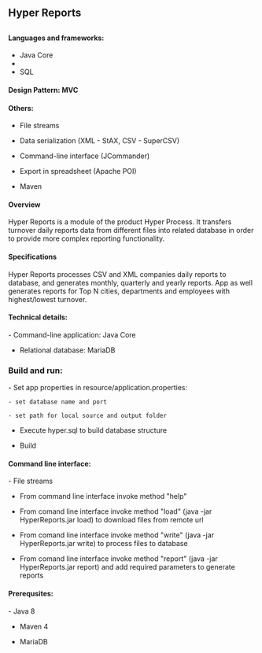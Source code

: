 <h2>Hyper Reports<h2>
<h4> Languages and frameworks:</h4>

 - Java Core  
 - 
 - SQL  
 
<h4> Design Pattern: MVC</h4>

<h4> Others: </h4>

- File streams
 
- Data serialization (XML - StAX, CSV - SuperCSV)  
    
- Command-line interface (JCommander)  

- Export in spreadsheet (Apache POI)  
    
- Maven  

<h4> Overview</h4>
Hyper Reports is a module of the product Hyper Process. It transfers turnover daily reports data from different files into related database in order to provide more complex reporting functionality.  

<h4> Specifications</h4>
Hyper Reports processes CSV and XML companies daily reports to database, and generates monthly, quarterly and yearly reports. App as well generates reports for Top N cities, departments and employees with highest/lowest turnover.  

<h4> Technical details:</h4>
- Command-line application: Java Core  

- Relational database: MariaDB  

<h3> Build and run: </h3>
- Set app properties in resource/application.properties:  
 
    - set database name and port  
    
    - set path for local source and output folder  

- Execute hyper.sql to build database structure  

- Build  

<h4> Command line interface:</h4>  
- File streams

- From command line interface invoke method "help"  

- From comand line interface invoke method "load" (java -jar HyperReports.jar load) to download files from remote url  

- From comand line interface invoke method "write" (java -jar HyperReports.jar write) to process files to database  

- From comand line interface invoke method "report" (java -jar HyperReports.jar report) and add required parameters to generate reports  


<h4> Prerequsites:</h4>  
- Java 8  

- Maven 4  

- MariaDB  